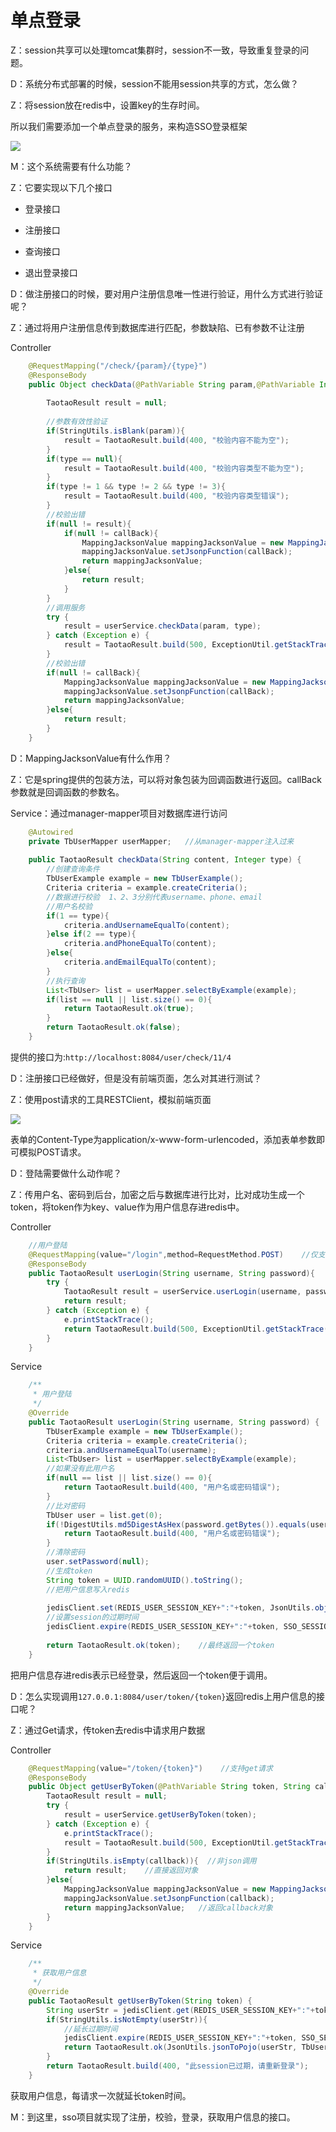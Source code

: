 # 单点登录   

Z：session共享可以处理tomcat集群时，session不一致，导致重复登录的问题。

D：系统分布式部署的时候，session不能用session共享的方式，怎么做？

Z：将session放在redis中，设置key的生存时间。  

所以我们需要添加一个单点登录的服务，来构造SSO登录框架

![](../img/p32.png)  

M：这个系统需要有什么功能？

Z：它要实现以下几个接口   

-  登录接口

- 注册接口


- 查询接口


- 退出登录接口  

D：做注册接口的时候，要对用户注册信息唯一性进行验证，用什么方式进行验证呢？

Z：通过将用户注册信息传到数据库进行匹配，参数缺陷、已有参数不让注册

Controller

```java
	@RequestMapping("/check/{param}/{type}")
	@ResponseBody
	public Object checkData(@PathVariable String param,@PathVariable Integer type, String callBack){
		
		TaotaoResult result = null;
		
		//参数有效性验证
		if(StringUtils.isBlank(param)){
			result = TaotaoResult.build(400, "校验内容不能为空");
		}
		if(type == null){
			result = TaotaoResult.build(400, "校验内容类型不能为空");
		}
		if(type != 1 && type != 2 && type != 3){
			result = TaotaoResult.build(400, "校验内容类型错误");
		}
		//校验出错
		if(null != result){
			if(null != callBack){
				MappingJacksonValue mappingJacksonValue = new MappingJacksonValue(result);
				mappingJacksonValue.setJsonpFunction(callBack);
				return mappingJacksonValue;
			}else{
				return result;
			}
		}
		//调用服务
		try {
			result = userService.checkData(param, type);
		} catch (Exception e) {
			result = TaotaoResult.build(500, ExceptionUtil.getStackTrace(e));
		}
		//校验出错
		if(null != callBack){
			MappingJacksonValue mappingJacksonValue = new MappingJacksonValue(result);
			mappingJacksonValue.setJsonpFunction(callBack);
			return mappingJacksonValue;
		}else{
			return result;
		}
	}
```

D：MappingJacksonValue有什么作用？

Z：它是spring提供的包装方法，可以将对象包装为回调函数进行返回。callBack参数就是回调函数的参数名。

Service：通过manager-mapper项目对数据库进行访问

```java
	@Autowired
	private TbUserMapper userMapper;   //从manager-mapper注入过来
	
	public TaotaoResult checkData(String content, Integer type) {
		//创建查询条件
		TbUserExample example = new TbUserExample();
		Criteria criteria = example.createCriteria();
		//数据进行校验  1、2、3分别代表username、phone、email
		//用户名校验
		if(1 == type){
			criteria.andUsernameEqualTo(content);
		}else if(2 == type){
			criteria.andPhoneEqualTo(content);
		}else{
			criteria.andEmailEqualTo(content);
		}
		//执行查询
		List<TbUser> list = userMapper.selectByExample(example);
		if(list == null || list.size() == 0){
			return TaotaoResult.ok(true);
		}
		return TaotaoResult.ok(false);
	}
```

提供的接口为:``http://localhost:8084/user/check/11/4``   

D：注册接口已经做好，但是没有前端页面，怎么对其进行测试？

Z：使用post请求的工具RESTClient，模拟前端页面

![](../img/p33.png)  

表单的Content-Type为application/x-www-form-urlencoded，添加表单参数即可模拟POST请求。

D：登陆需要做什么动作呢？

Z：传用户名、密码到后台，加密之后与数据库进行比对，比对成功生成一个token，将token作为key、value作为用户信息存进redis中。

Controller

```java
	//用户登陆
	@RequestMapping(value="/login",method=RequestMethod.POST)    //仅支持post，不添加都支持
	@ResponseBody
	public TaotaoResult userLogin(String username, String password){
		try {
			TaotaoResult result = userService.userLogin(username, password);
			return result;
		} catch (Exception e) {
			e.printStackTrace();
			return TaotaoResult.build(500, ExceptionUtil.getStackTrace(e));
		}
	}
```

Service

```java
	/**
	 * 用户登陆
	 */
	@Override
	public TaotaoResult userLogin(String username, String password) {
		TbUserExample example = new TbUserExample();
		Criteria criteria = example.createCriteria();
		criteria.andUsernameEqualTo(username);
		List<TbUser> list = userMapper.selectByExample(example);
		//如果没有此用户名
		if(null == list || list.size() == 0){
			return TaotaoResult.build(400, "用户名或密码错误");
		}
		//比对密码
		TbUser user = list.get(0);
		if(!DigestUtils.md5DigestAsHex(password.getBytes()).equals(user.getPassword())){
			return TaotaoResult.build(400, "用户名或密码错误");
		}
		//清除密码
		user.setPassword(null);
		//生成token
		String token = UUID.randomUUID().toString();
		//把用户信息写入redis
		
		jedisClient.set(REDIS_USER_SESSION_KEY+":"+token, JsonUtils.objectToJson(user));      //key分组命名
		//设置session的过期时间
		jedisClient.expire(REDIS_USER_SESSION_KEY+":"+token, SSO_SESSION_EXPIRE);     
		
		return TaotaoResult.ok(token);    //最终返回一个token
	}
```

把用户信息存进redis表示已经登录，然后返回一个token便于调用。

D：怎么实现调用``127.0.0.1:8084/user/token/{token}``返回redis上用户信息的接口呢？   

Z：通过Get请求，传token去redis中请求用户数据

Controller

```java
	@RequestMapping(value="/token/{token}")    //支持get请求
	@ResponseBody
	public Object getUserByToken(@PathVariable String token, String callback){  //获取url的token值
		TaotaoResult result = null;
		try {
			result = userService.getUserByToken(token);
		} catch (Exception e) {
			e.printStackTrace();
			result = TaotaoResult.build(500, ExceptionUtil.getStackTrace(e));
		}
		if(StringUtils.isEmpty(callback)){  //非json调用
			return result;    //直接返回对象
		}else{
			MappingJacksonValue mappingJacksonValue = new MappingJacksonValue(result);
			mappingJacksonValue.setJsonpFunction(callback);
			return mappingJacksonValue;   //返回callback对象
		}
	}
```

Service

```java
	/**
	 * 获取用户信息
	 */
	@Override
	public TaotaoResult getUserByToken(String token) {
		String userStr = jedisClient.get(REDIS_USER_SESSION_KEY+":"+token);
		if(StringUtils.isNotEmpty(userStr)){
			//延长过期时间
			jedisClient.expire(REDIS_USER_SESSION_KEY+":"+token, SSO_SESSION_EXPIRE);     
			return TaotaoResult.ok(JsonUtils.jsonToPojo(userStr, TbUser.class));
		}
		return TaotaoResult.build(400, "此session已过期，请重新登录");
	}
```

获取用户信息，每请求一次就延长token时间。

M：到这里，sso项目就实现了注册，校验，登录，获取用户信息的接口。